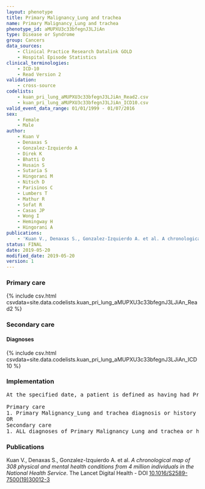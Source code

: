 ```yaml
---
layout: phenotype
title: Primary Malignancy_Lung and trachea
name: Primary Malignancy_Lung and trachea
phenotype_id: aMUPXU3c33bfegnJ3LJiAn 
type: Disease or Syndrome
group: Cancers
data_sources: 
    - Clinical Practice Research Datalink GOLD
    - Hospital Episode Statistics
clinical_terminologies: 
    - ICD-10
    - Read Version 2
validation: 
    - cross-source
codelists: 
    - kuan_pri_lung_aMUPXU3c33bfegnJ3LJiAn_Read2.csv
    - kuan_pri_lung_aMUPXU3c33bfegnJ3LJiAn_ICD10.csv
valid_event_data_range: 01/01/1999 - 01/07/2016
sex: 
    - Female
    - Male
author: 
    - Kuan V
    - Denaxas S
    - Gonzalez-Izquierdo A
    - Direk K
    - Bhatti O
    - Husain S
    - Sutaria S
    - Hingorani M
    - Nitsch D
    - Parisinos C
    - Lumbers T
    - Mathur R
    - Sofat R
    - Casas JP
    - Wong I
    - Hemingway H
    - Hingorani A
publications: 
    - 'Kuan V., Denaxas S., Gonzalez-Izquierdo A. et al. A chronological map of 308 physical and mental health conditions from 4 million individuals in the National Health Service. The Lancet Digital Health - DOI: 10.1016/S2589-7500(19)30012-3' 
status: FINAL
date: 2019-05-20
modified_date: 2019-05-20
version: 1
---
```

### Primary care 
{% include csv.html csvdata=site.data.codelists.kuan_pri_lung_aMUPXU3c33bfegnJ3LJiAn_Read2 %}
### Secondary care 
#### Diagnoses 
{% include csv.html csvdata=site.data.codelists.kuan_pri_lung_aMUPXU3c33bfegnJ3LJiAn_ICD10 %}
### Implementation 
<pre>At the specified date, a patient is defined as having had Primary Malignancy Lung and trachea IF they meet the criteria for any of the following on or before the specified date. The earliest date on which the individual meets any of the following criteria on or before the specified date is defined as the first event date:

Primary care
1. Primary Malignancy_Lung and trachea diagnosis or history of diagnosis during a consultation 
OR
Secondary care
1. ALL diagnoses of Primary Malignancy_Lung and trachea or history of diagnosis during a hospitalization</pre> 
 
### Publications 
Kuan V., Denaxas S., Gonzalez-Izquierdo A. et al. _A chronological map of 308 physical and mental health conditions from 4 million individuals in the National Health Service_. The Lancet Digital Health - DOI <a href='https://www.thelancet.com/journals/landig/article/PIIS2589-7500(19)30012-3/fulltext'>10.1016/S2589-7500(19)30012-3</a>